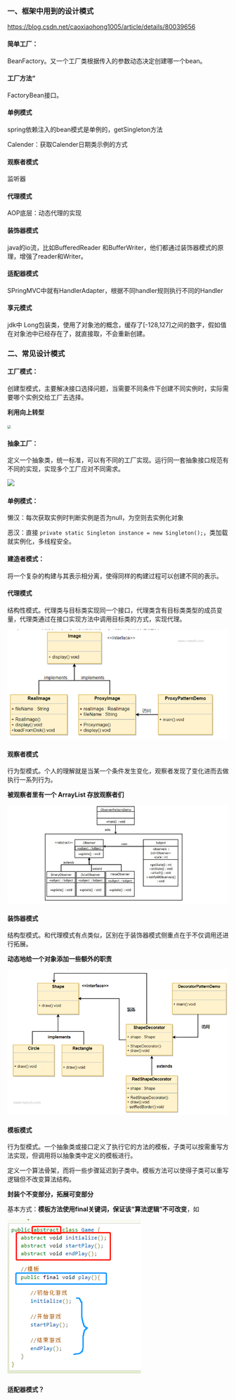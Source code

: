 ### 一、框架中用到的设计模式

https://blog.csdn.net/caoxiaohong1005/article/details/80039656

#### 简单工厂：

BeanFactory。又一个工厂类根据传入的参数动态决定创建哪一个bean。

#### 工厂方法“

FactoryBean接口。

#### 单例模式

spring依赖注入的bean模式是单例的，getSingleton方法

Calender：获取Calender日期类示例的方式

#### 观察者模式

监听器

#### 代理模式

AOP底层：动态代理的实现

#### 装饰器模式

java的io流，比如BufferedReader 和BufferWriter，他们都通过装饰器模式的原理，增强了reader和Writer。

#### 适配器模式

SPringMVC中就有HandlerAdapter，根据不同handler规则执行不同的Handler

#### 享元模式

jdk中 Long包装类，使用了对象池的概念，缓存了[-128,127]之间的数字，假如值在对象池中已经存在了，就直接取，不会重新创建。





### 二、常见设计模式

#### 工厂模式：

创建型模式，主要解决接口选择问题，当需要不同条件下创建不同实例时，实际需要哪个实例交给工厂去选择。

**利用向上转型**

<img src="D:/ideaProject/learning/pictures/工厂模式.png" style="zoom:50%">

#### 抽象工厂：

定义一个抽象类，统一标准，可以有不同的工厂实现。运行同一套抽象接口规范有不同的实现，实现多个工厂应对不同需求。

<img src="D:/ideaProject/learning/pictures/抽象工厂模式.png" style="zoom:">

#### 单例模式：

懒汉：每次获取实例时判断实例是否为null，为空则去实例化对象

恶汉：直接 `private static Singleton instance = new Singleton();`，类加载就实例化，多线程安全。

#### 建造者模式：

将一个复杂的构建与其表示相分离，使得同样的构建过程可以创建不同的表示。



#### 代理模式

结构性模式。代理类与目标类实现同一个接口，代理类含有目标类类型的成员变量，代理类通过在接口实现方法中调用目标类的方式，实现代理。

<img src="pictures\设计模式-代理模式.png" style="zoom:10">

#### 观察者模式

行为型模式。个人的理解就是当某一个条件发生变化，观察者发现了变化进而去做执行一系列行为。

**被观察者里有一个 ArrayList 存放观察者们**

<img src="pictures\设计模式-观察者模式.png" style="">

#### 装饰器模式

结构型模式。和代理模式有点类似，区别在于装饰器模式侧重点在于不仅调用还进行拓展。

**动态地给一个对象添加一些额外的职责**

<img src="pictures\设计模式-装饰器模式.png" style="">

#### 模板模式

行为型模式。一个抽象类或接口定义了执行它的方法的模板，子类可以按需重写方法实现，但调用将以抽象类中定义的模板进行。

定义一个算法骨架，而将一些步骤延迟到子类中。模板方法可以使得子类可以重写逻辑但不改变算法结构。

**封装个不变部分，拓展可变部分**

基本方式：**模板方法使用final关键词，保证该“算法逻辑”不可改变**，如

<img src="pictures\设计模式-模板模式.png" style="">

#### 适配器模式？

